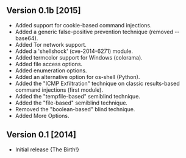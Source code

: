 ## Version 0.1b [2015]
* Added support for cookie-based command injections.
* Added a generic false-positive prevention technique (removed --base64).
* Added Tor network support.
* Added a 'shellshock' (cve-2014-6271) module.
* Added termcolor support for Windows (colorama).
* Added file access options.
* Added enumeration options.
* Added an alternative option for os-shell (Python).
* Added the "ICMP Exfiltration" technique on classic results-based command injections (first module). 
* Added the "tempfile-based" semiblind technique.
* Added the "file-based" semiblind technique.
* Removed the "boolean-based" blind technique.
* Added More Options.

## Version 0.1 [2014]
* Initial release {The Birth!}
